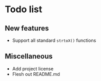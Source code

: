 # Todo list

## New features
- Support all standard `strtoX()` functions

## Miscellaneous
- Add project license
- Flesh out README.md